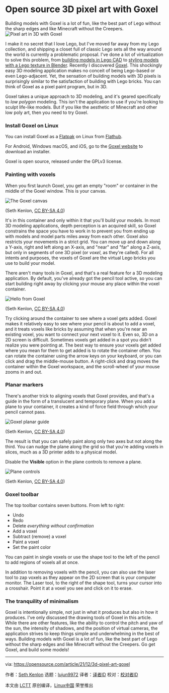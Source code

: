 [#]: subject: "Open source 3D pixel art with Goxel"
[#]: via: "https://opensource.com/article/21/12/3d-pixel-art-goxel"
[#]: author: "Seth Kenlon https://opensource.com/users/seth"
[#]: collector: "lujun9972"
[#]: translator: "geekpi"
[#]: reviewer: " "
[#]: publisher: " "
[#]: url: " "

Open source 3D pixel art with Goxel
======
Building models with Goxel is a lot of fun, like the best part of Lego
without the sharp edges and like Minecraft without the Creepers.
![Pixel art in 3D with Goxel][1]

I make it no secret that I love Lego, but I've moved far away from my Lego collection, and shipping a closet full of classic Lego sets all the way around the world is currently a problematic proposal. I've done a lot of virtualization to solve this problem, from [building models in Lego CAD][2] to [styling models with a Lego texture in Blender][3]. Recently I discovered [Goxel][4]. This shockingly easy 3D modeling application makes no conceit of being Lego-based or even Lego-adjacent. Yet, the sensation of building models with 3D pixels is surprisingly similar to the satisfaction of building with Lego bricks. You can think of Goxel as a pixel paint program, but in 3D. 

Goxel takes a unique approach to 3D modeling, and it's geared specifically to _low polygon_ modeling. This isn't the application to use if you're looking to sculpt life-like models. But if you like the aesthetic of Minecraft and other low poly art, then you need to try Goxel.

### Install Goxel on Linux

You can install Goxel as a [Flatpak][5] on Linux from [Flathub][6].

For Android, Windows macOS, and iOS, go to the [Goxel website][4] to download an installer.

Goxel is open source, released under the GPLv3 license.

### Painting with voxels

When you first launch Goxel, you get an empty "room" or container in the middle of the Goxel window. This is your canvas.

![The Goxel canvas][7]

(Seth Kenlon, [CC BY-SA 4.0][8])

It's in this container and only within it that you'll build your models. In most 3D modeling applications, depth perception is an acquired skill, so Goxel constrains the space you have to work in to prevent you from ending up with models and model parts miles away from each other. Goxel also restricts your movements in a strict grid. You can move up and down along a Y-axis, right and left along an X-axis, and "near" and "far" along a Z-axis, but only in segments of one 3D pixel (or _voxel_, as they're called). For all intents and purposes, the voxels of Goxel are the virtual Lego bricks you use to build your model.

There aren't many tools in Goxel, and that's a real feature for a 3D modeling application. By default, you've already got the pencil tool active, so you can start building right away by clicking your mouse any place within the voxel container.

![Hello from Goxel][9]

(Seth Kenlon, [CC BY-SA 4.0][8])

Try clicking around the container to see where a voxel gets added. Goxel makes it relatively easy to see where your pencil is about to add a voxel, and it treats voxels like bricks by assuming that when you're near an existing voxel, you want to connect your next voxel to it. Even so, 3D on a 2D screen is difficult. Sometimes voxels get added in a spot you didn't realize you were pointing at. The best way to ensure your voxels get added where you mean for them to get added is to rotate the container often. You can rotate the container using the arrow keys on your keyboard, or you can click and drag the middle-mouse button. A right-click and drag moves the container within the Goxel workspace, and the scroll-wheel of your mouse zooms in and out.

### Planar markers

There's another trick to aligning voxels that Goxel provides, and that's a guide in the form of a translucent and temporary plane. When you add a plane to your container, it creates a kind of force field through which your pencil cannot pass.

![Goxel planar guide][10]

(Seth Kenlon, [CC BY-SA 4.0][8])

The result is that you can safely paint along only two axes but not along the third. You can nudge the plane along the grid so that you're adding voxels in slices, much as a 3D printer adds to a physical model.

Disable the **Visible** option in the plane controls to remove a plane.

![Plane controls][11]

(Seth Kenlon, [CC BY-SA 4.0][8])

### Goxel toolbar

The top toolbar contains seven buttons. From left to right:

  * Undo
  * Redo 
  * Delete _everything without confirmation_
  * Add a voxel
  * Subtract (remove) a voxel
  * Paint a voxel
  * Set the paint color



You can paint in single voxels or use the shape tool to the left of the pencil to add regions of voxels all at once.

In addition to removing voxels with the pencil, you can also use the laser tool to zap voxels as they appear on the 2D screen that is your computer monitor. The Laser tool, to the right of the shape tool, turns your cursor into a crosshair. Point it at a voxel you see and click on it to erase.

### The tranquility of minimalism

Goxel is intentionally simple, not just in what it produces but also in how it produces. I've only discussed the drawing tools of Goxel in this article. While there are other features, like the ability to control the pitch and yaw of the sun, the intensity of shadows, and the position of virtual cameras, the application strives to keep things simple and underwhelming in the best of ways. Building models with Goxel is a lot of fun, like the best part of Lego without the sharp edges and like Minecraft without the Creepers. Go get Goxel, and build some models!

--------------------------------------------------------------------------------

via: https://opensource.com/article/21/12/3d-pixel-art-goxel

作者：[Seth Kenlon][a]
选题：[lujun9972][b]
译者：[译者ID](https://github.com/译者ID)
校对：[校对者ID](https://github.com/校对者ID)

本文由 [LCTT](https://github.com/LCTT/TranslateProject) 原创编译，[Linux中国](https://linux.cn/) 荣誉推出

[a]: https://opensource.com/users/seth
[b]: https://github.com/lujun9972
[1]: https://opensource.com/sites/default/files/styles/image-full-size/public/uploads/header-image.jpg?itok=3MWdhreV (Pixel art in 3D with Goxel)
[2]: https://opensource.com/article/20/6/open-source-virtual-lego
[3]: https://opensource.com/article/20/7/lego-blender-bricker
[4]: https://goxel.xyz/
[5]: https://opensource.com/article/21/11/install-flatpak-linux
[6]: https://flathub.org/apps/details/io.github.guillaumechereau.Goxel
[7]: https://opensource.com/sites/default/files/uploads/goxel-canvas.jpg (The Goxel canvas)
[8]: https://creativecommons.org/licenses/by-sa/4.0/
[9]: https://opensource.com/sites/default/files/uploads/goxel-hello.jpg (Hello from Goxel)
[10]: https://opensource.com/sites/default/files/uploads/goxel-plane-guide.jpg (Goxel planar guide)
[11]: https://opensource.com/sites/default/files/uploads/goxel-plane-controls.jpg (Plane controls)
